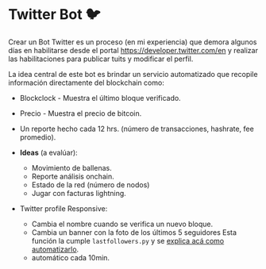# Twitter Bot 🐦

Crear un Bot Twitter es un proceso (en mi experiencia) que demora algunos días en habilitarse desde el portal https://developer.twitter.com/en y realizar las habilitaciones para publicar tuits y modificar el perfil.

La idea central de este bot es brindar un servicio automatizado que recopile información directamente del blockchain como:
  - Blockclock -  Muestra el último bloque verificado.
  - Precio - Muestra el precio de bitcoin.
  - Un reporte hecho cada 12 hrs. (número de transacciones, hashrate, fee promedio).
  - **Ideas** (a evalúar):
    - Movimiento de ballenas.
    - Reporte análisis onchain.
    - Estado de la red (número de nodos)
    - Jugar con facturas lightning.

- Twitter profile Responsive:
  - Cambia el nombre cuando se verifica un nuevo bloque.
  - Cambia un banner con la foto de los últimos 5 seguidores
      Esta función la cumple `lastfollowers.py` y se [explica acá como automatizarlo](hrrp..).
  - automático cada 10min. 
